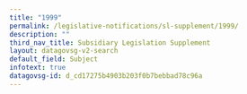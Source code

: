 ```yaml
---
title: "1999"
permalink: /legislative-notifications/sl-supplement/1999/
description: ""
third_nav_title: Subsidiary Legislation Supplement
layout: datagovsg-v2-search
default_field: Subject
infotext: true
datagovsg-id: d_cd17275b4903b203f0b7bebbad78c96a
---
```

